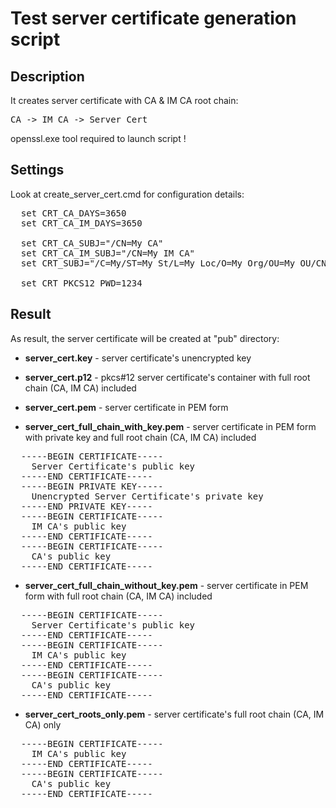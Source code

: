 # Test server certificate generation script 

## Description

It creates server certificate with CA & IM CA root chain: 
<pre>CA -> IM CA -> Server Cert</pre>

openssl.exe tool required to launch script !

## Settings

Look at create_server_cert.cmd for configuration details:
<pre>
  set CRT_CA_DAYS=3650
  set CRT_CA_IM_DAYS=3650

  set CRT_CA_SUBJ="/CN=My CA"
  set CRT_CA_IM_SUBJ="/CN=My IM CA"
  set CRT_SUBJ="/C=My/ST=My St/L=My Loc/O=My Org/OU=My OU/CN=myhost.local"

  set CRT_PKCS12_PWD=1234
</pre>

## Result

As result, the server certificate will be created at "pub" directory:

- **server_cert.key** - server certificate's unencrypted key

- **server_cert.p12** - pkcs#12 server certificate's container with full root chain (CA, IM CA) included

- **server_cert.pem** - server certificate in PEM form

- **server_cert_full_chain_with_key.pem** - server certificate in PEM form with private key and full root chain (CA, IM CA) included
<pre>
  -----BEGIN CERTIFICATE-----
    Server Certificate's public key
  -----END CERTIFICATE-----
  -----BEGIN PRIVATE KEY-----
    Unencrypted Server Certificate's private key
  -----END PRIVATE KEY-----
  -----BEGIN CERTIFICATE-----
    IM CA's public key
  -----END CERTIFICATE-----
  -----BEGIN CERTIFICATE-----
    CA's public key
  -----END CERTIFICATE-----
</pre>
- **server_cert_full_chain_without_key.pem** - server certificate in PEM form with full root chain (CA, IM CA) included
<pre>
  -----BEGIN CERTIFICATE-----
    Server Certificate's public key
  -----END CERTIFICATE-----
  -----BEGIN CERTIFICATE-----
    IM CA's public key
  -----END CERTIFICATE-----
  -----BEGIN CERTIFICATE-----
    CA's public key
  -----END CERTIFICATE-----
</pre>
- **server_cert_roots_only.pem** - server certificate's full root chain (CA, IM CA) only
<pre>
  -----BEGIN CERTIFICATE-----
    IM CA's public key
  -----END CERTIFICATE-----
  -----BEGIN CERTIFICATE-----
    CA's public key
  -----END CERTIFICATE-----
</pre>
